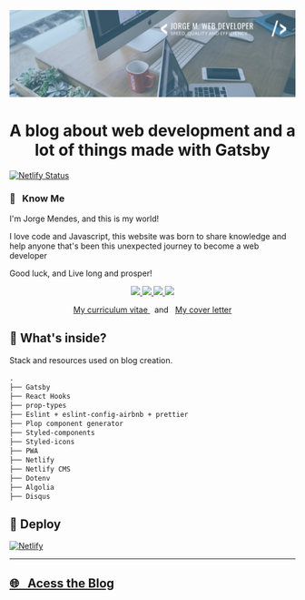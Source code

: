 <p align="center">
  <a href="https://jorgemendes.com.br/">
    <img src="https://github.com/Jorge-Bill/blog/blob/master/src/images/jorge_banner.png?raw=true">
  </a>
</p>
<h1 align="center">
  A blog about web development and a lot of things made with Gatsby
</h1>

[![Netlify Status](https://api.netlify.com/api/v1/badges/1132fe74-5ceb-46e3-b6b8-9e6c8bd6372f/deploy-status)](https://app.netlify.com/sites/jorge-mendes-blog/deploys)

<h3> 🎯 &nbsp; Know Me </h3>

<p>I'm Jorge Mendes, and this is my world!</p>
<p>I love code and Javascript, this website was born to share knowledge and help anyone that's been this unexpected journey to become a web developer</p>
<p>Good luck, and Live long and prosper!</p>

<p align="center">
  <a href="https://www.linkedin.com/in/jorge-mendes-83a572a7/?locale=en_US">
    <img src="https://img.shields.io/badge/-linkedin-0077B5?style=flat-square&logo=Linkedin&logoColor=white"/>
  </a>
  <a href="mailto:jorge.mendesx@gmail.com">
    <img src="https://img.shields.io/badge/-gmail-D14836?style=flat-square&logo=gmail&logoColor=white"/>
  </a>
  <a href="https://www.instagram.com/jorgebillsilva/?hl=pt-br">
    <img src="https://img.shields.io/badge/-instagram-E4405F?style=flat-square&logo=Instagram&logoColor=white"/>
  </a>
  <a href="https://www.facebook.com/jorgebill.silva">
    <img src="https://img.shields.io/badge/-facebook-1877F2?style=flat-square&logo=Facebook&logoColor=white"/>
  </a>
</p>

<p align="center">
  <a href="https://raw.githubusercontent.com/Jorge-Bill/blog/master/static/assets/docs/JORGE_MENDES_resume.pdf" target="_blank">
    My curriculum vitae
  </a>
   &nbsp; and &nbsp;
  <a href="https://raw.githubusercontent.com/Jorge-Bill/blog/master/static/assets/docs/JORGE_MENDES_cover_letter.pdf" target="_blank">
    My cover letter
  </a>
</p>

## 🚀 What's inside?

Stack and resources used on blog creation.

    .
    ├── Gatsby
    ├── React Hooks
    ├── prop-types
    ├── Eslint + eslint-config-airbnb + prettier
    ├── Plop component generator
    ├── Styled-components
    ├── Styled-icons
    ├── PWA
    ├── Netlify
    ├── Netlify CMS
    ├── Dotenv
    ├── Algolia
    ├── Disqus

## 💫 Deploy

[![Netlify](https://www.netlify.com/img/deploy/button.svg)](https://app.netlify.com/start/deploy?repository=https://github.com/gatsbyjs/gatsby-starter-default)

---

## <a href="https://jorgemendes.com.br/"> 🌐 &nbsp; Acess the Blog </a>
